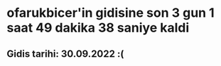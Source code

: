 # ofarukbicer'in gidisine son 3 gun 1 saat 49 dakika 38 saniye kaldi

## Gidis tarihi: 30.09.2022 :(